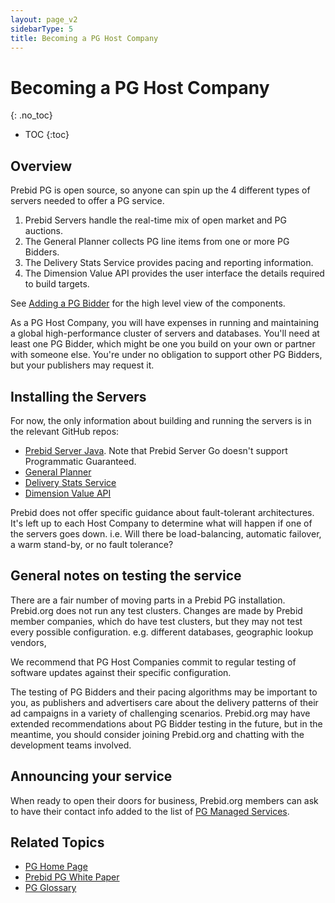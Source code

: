 ```yaml
---
layout: page_v2
sidebarType: 5
title: Becoming a PG Host Company
---
```


# Becoming a PG Host Company
{: .no_toc}

* TOC
{:toc}

## Overview

Prebid PG is open source, so anyone can spin up the 4 different types of servers 
needed to offer a PG service.

1. Prebid Servers handle the real-time mix of open market and PG auctions.
1. The General Planner collects PG line items from one or more PG Bidders.
1. The Delivery Stats Service provides pacing and reporting information.
1. The Dimension Value API provides the user interface the details required to build targets.

See [Adding a PG Bidder](/prebid-server/features/pg/pbs-pg-bidder.html) for the
high level view of the components.

As a PG Host Company, you will have expenses in running and maintaining a global high-performance cluster of servers and databases. You'll need at least one PG Bidder, 
which might be one you build on your own or partner with someone else. You're under
no obligation to support other PG Bidders, but your publishers may request it.

## Installing the Servers

For now, the only information about building and running the servers is in
the relevant GitHub repos:

- [Prebid Server Java](https://github.com/prebid/prebid-server-java). Note that Prebid Server Go doesn't support Programmatic Guaranteed.
- [General Planner](https://github.rp-core.com/ContainerTag/pg-general-planner)
- [Delivery Stats Service](https://github.rp-core.com/ContainerTag/pg-del-stats-svc)
- [Dimension Value API](https://github.rp-core.com/ContainerTag/pg-dim-val-api)

Prebid does not offer specific guidance about fault-tolerant architectures.
It's left up to each Host Company to determine what will happen if one of the servers goes down. i.e. Will there be load-balancing, automatic failover, a warm stand-by, or no fault tolerance?

## General notes on testing the service

There are a fair number of moving parts in a Prebid PG installation. Prebid.org
does not run any test clusters. Changes are made by Prebid member companies, which do
have test clusters, but they may not test every possible configuration. e.g. different databases, geographic lookup vendors, 

We recommend that PG Host Companies commit to regular testing of software updates
against their specific configuration.

The testing of PG Bidders and their pacing algorithms may be important to you,
as publishers and advertisers care about the delivery patterns of their ad campaigns
in a variety of challenging scenarios. Prebid.org may have extended recommendations
about PG Bidder testing in the future, but in the meantime, you should consider
joining Prebid.org and chatting with the development teams involved.

## Announcing your service

When ready to open their doors for business, Prebid.org members can ask to
have their contact info added to the list of [PG Managed Services](/prebid-server/features/pg/pbs-pg-idx.html#list-of-pg-managed-services).

## Related Topics

- [PG Home Page](/prebid-server/features/pg/pbs-pg-idx.html)
- [Prebid PG White Paper](https://files.prebid.org/pg/Prebid_Programmatic_Guaranteed_White_Paper.pdf)
- [PG Glossary](/prebid-server/features/pg/pbs-pg-glossary.html)
